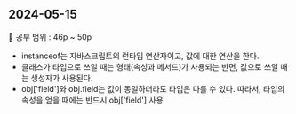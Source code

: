 ## 2024-05-15

📖 공부 범위 : 46p ~ 50p

- instanceof는 자바스크립트의 런타임 연산자이고, 값에 대한 연산을 한다.
- 클래스가 타입으로 쓰일 때는 형태(속성과 메서드)가 사용되는 반면, 값으로 쓰일 때는 생성자가 사용된다.
- obj['field']와 obj.field는 값이 동일하더라도 타입은 다를 수 있다. 따라서, 타입의 속성을 얻을 때에는 반드시 obj['field'] 사용
